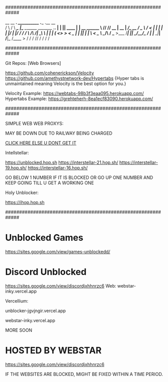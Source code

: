 #############################################################

 __      __      ___.  __________                              .____    .__        __            
/  \    /  \ ____\_ |__\______   \_______  _______  ______.__. |    |   |__| ____ |  | __  ______
\   \/\/   // __ \| __ \|     ___/\_  __ \/  _ \  \/  <   |  | |    |   |  |/    \|  |/ / /  ___/
 \        /\  ___/| \_\ \    |     |  | \(  <_> >    < \___  | |    |___|  |   |  \    <  \___ \ 
  \__/\  /  \___  >___  /____|     |__|   \____/__/\_ \/ ____| |_______ \__|___|  /__|_ \/____  >
       \/       \/    \/                             \/\/              \/       \/     \/     \/ 



#############################################################

Git Repos: [Web Browsers]

https://github.com/cohenerickson/Velocity
https://github.com/amethystnetwork-dev/Hypertabs {Hyper tabs is unmaintained meaning Velocity is the best option for you.}

Velocity Example: https://webtabs-98b3f3eaa095.herokuapp.com/
Hypertabs Example: https://grehteherh-8ea1ecf83090.herokuapp.com/

#############################################################

SIMPLE WEB WEB PROXYS:

MAY BE DOWN DUE TO RAILWAY BEING CHARGED

[CLICK HERE ELSE U DONT GET IT](https://simpleweb.up.railway.app/)

Intellstellar:

https://unblocked.hop.sh
https://interstellar-21.hop.sh/
https://interstellar-19.hop.sh/
https://interstellar-16.hop.sh/

GO BELOW 1 NUMBER IF IT IS BLOCKED OR GO UP ONE NUMBER AND KEEP GOING TILL U GET A WORKING ONE

Holy Unblocker:

https://ihop.hop.sh

#############################################################

# Unblocked Games

https://sites.google.com/view/games-unblockedd/

# Discord Unblocked

https://sites.google.com/view/discordjxhhnrzc6
Web: webstar-inky.vercel.app

Vercellium: 

unblocker-jgvjngir.vercel.app

webstar-inky.vercel.app

MORE SOON

# HOSTED BY WEBSTAR

https://sites.google.com/view/discordjxhhnrzc6

IF THE WEBSITES ARE BLOCKED, MIGHT BE FIXED WITHIN A TIME PERIOD.




